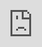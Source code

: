 # todoapp

<iframe width="260" height="444" style="position:absolute;top:0;left:0;width:100%;height:100%;" frameBorder="0" src="https://imgflip.com/embed/485wob"></iframe>
